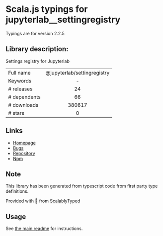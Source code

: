 
# Scala.js typings for jupyterlab__settingregistry

Typings are for version 2.2.5

## Library description:
Settings registry for Jupyterlab

|                    |                 |
| ------------------ | :-------------: |
| Full name          | @jupyterlab/settingregistry |
| Keywords           | - |
| # releases         | 24 |
| # dependents       | 66 |
| # downloads        | 380617 |
| # stars            | 0 |

## Links
- [Homepage](https://github.com/jupyterlab/jupyterlab)
- [Bugs](https://github.com/jupyterlab/jupyterlab/issues)
- [Repository](https://github.com/jupyterlab/jupyterlab)
- [Npm](https://www.npmjs.com/package/%40jupyterlab%2Fsettingregistry)
    


## Note
This library has been generated from typescript code from first party type definitions.

Provided with :purple_heart: from [ScalablyTyped](https://github.com/oyvindberg/ScalablyTyped)

## Usage
See [the main readme](../../readme.md) for instructions.


